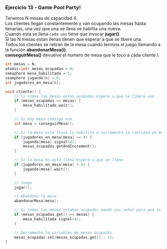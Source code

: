 ### Ejercicio 13 - Game Pool Party!
Tenemos N mesas de capacidad 4.\
Los clientes llegan constantemente y van ocupando las mesas hasta llenarlas, una vez que una se llena se habilita una nueva.\
Cuando esta se llena `cada uno` tiene que invocar **jugar()**\
Si las N mesas estan llenas tienen que esperar a que se libere una.\
Todos los clientes se retiran de la mesa cuando termina el juego llamando a la función **abandonarMesa(i)**.\
**conseguirMesa()** devuelve el numero de mesa que le toco a cada cliente.\

```c
int mesas = N;
atomic<int> mesas_ocupadas = 0;
semaphore mesa_habilitada = 1;
seamphore jugando[n] = 0;
int jugadores_en_mesa[n];

void cliente() {
    // Si todas las mesas estan ocupadas espero a que se libere una
    if (mesas_ocupadas == mesas) {
        mesa_habilitada.wait();
    }

    // Si hay mesa consigo una
    int mesa = conseguirMesa();

    // Si la mesa esta llena la habilito e incremento la cantidad de mesas ocupadas
    if (jugadores_en_mesa[mesa] == 4) {
        jugando[mesa].signal(4);
        mesas_ocupadas.getAndIncrement();
    }

    // Si la mesa no esta llena espero a que se llene
    if (jugadores_en_mesa[mesa] < 4) {
        jugando[mesa].wait();
    }

    // Juego
    jugar();

    // Abandono la mesa
    abandonarMesa(mesa);

    // Si todas las mesas estaban ocupadas mando una señal para que se libere una
    if (mesas_ocupadas.get() == mesas) {
        mesa_habilitada.signal(4);
    }

    // Decremento la variables de mesas ocupadas
    mesas_ocupadas.set(mesas_ocupadas.get() - 1);
}

```

